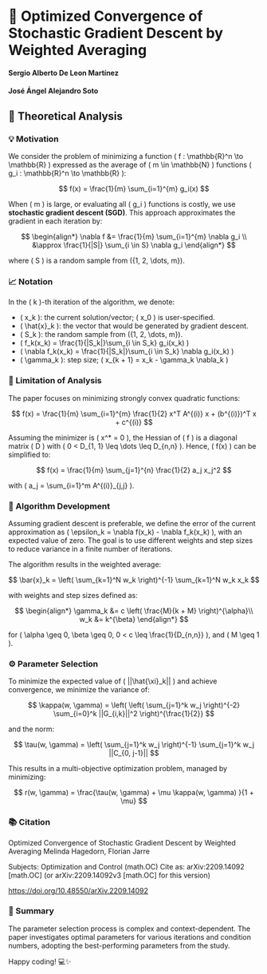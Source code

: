 # 🔄 Optimized Convergence of Stochastic Gradient Descent by Weighted Averaging

#### Sergio Alberto De Leon Martínez
#### José Ángel Alejandro Soto

## 📘 Theoretical Analysis

### 💡 Motivation

We consider the problem of minimizing a function \( f : \mathbb{R}^n \to \mathbb{R} \) expressed as the average of \( m \in \mathbb{N} \) functions \( g_i : \mathbb{R}^n \to \mathbb{R} \):

$$
f(x) = \frac{1}{m} \sum_{i=1}^{m} g_i(x)
$$

When \( m \) is large, or evaluating all \( g_i \) functions is costly, we use **stochastic gradient descent (SGD)**. This approach approximates the gradient in each iteration by:

$$
\begin{align*}
  \nabla f &= \frac{1}{m} \sum_{i=1}^{m} \nabla g_i \\
  &\approx \frac{1}{|S|} \sum_{i \in S} \nabla g_i
\end{align*}
$$

where \( S \) is a random sample from \(\{1, 2, \dots, m\}\).

### 📈 Notation

In the \( k \)-th iteration of the algorithm, we denote:

- \( x_k \): the current solution/vector; \( x_0 \) is user-specified.
- \( \hat{x}_k \): the vector that would be generated by gradient descent.
- \( S_k \): the random sample from \(\{1, 2, \dots, m\}\).
- \( f_k(x_k) = \frac{1}{|S_k|}\sum_{i \in S_k} g_i(x_k) \)
- \( \nabla f_k(x_k) = \frac{1}{|S_k|}\sum_{i \in S_k} \nabla g_i(x_k) \)
- \( \gamma_k \): step size; \( x_{k + 1} = x_k - \gamma_k \nabla_k \)

### 🔬 Limitation of Analysis

The paper focuses on minimizing strongly convex quadratic functions:

$$
f(x) = \frac{1}{m} \sum_{i=1}^{m} \frac{1}{2} x^T A^{(i)} x + (b^{(i)})^T x + c^{(i)}
$$

Assuming the minimizer is \( x^* = 0 \), the Hessian of \( f \) is a diagonal matrix \( D \) with \( 0 < D_{1, 1} \leq \dots \leq D_{n,n} \). Hence, \( f(x) \) can be simplified to:

$$
f(x) = \frac{1}{m} \sum_{j=1}^{n} \frac{1}{2} a_j x_j^2
$$

with \( a_j = \sum_{i=1}^m A^{(i)}_{j,j} \).

### 🔧 Algorithm Development

Assuming gradient descent is preferable, we define the error of the current approximation as \( \epsilon_k = \nabla f(x_k) - \nabla f_k(x_k) \), with an expected value of zero. The goal is to use different weights and step sizes to reduce variance in a finite number of iterations.

The algorithm results in the weighted average:

$$
\bar{x}_k = \left( \sum_{k=1}^N w_k \right)^{-1} \sum_{k=1}^N w_k x_k
$$

with weights and step sizes defined as:

$$
\begin{align*}
\gamma_k &= c \left( \frac{M}{k + M} \right)^{\alpha}\\
w_k &= k^{\beta}
\end{align*}
$$

for \( \alpha \geq 0, \beta \geq 0, 0 < c \leq \frac{1}{D_{n,n}} \), and \( M \geq 1 \).

### ⚙️ Parameter Selection

To minimize the expected value of \( ||\hat{\xi}_k|| \) and achieve convergence, we minimize the variance of:

$$
\kappa(w, \gamma) = \left( \left( \sum_{j=1}^k w_j \right)^{-2} \sum_{i=0}^k ||G_{i,k}||^2 \right)^{\frac{1}{2}}
$$

and the norm:

$$
\tau(w, \gamma) = \left( \sum_{j=1}^k w_j \right)^{-1} \sum_{j=1}^k w_j ||C_{0, j-1}||
$$

This results in a multi-objective optimization problem, managed by minimizing:

$$
r(w, \gamma) = \frac{\tau(w, \gamma) + \mu \kappa(w, \gamma) }{1 + \mu}
$$

### 📚 Citation

Optimized Convergence of Stochastic Gradient Descent by Weighted Averaging
Melinda Hagedorn, Florian Jarre

Subjects: Optimization and Control (math.OC)
Cite as: arXiv:2209.14092 [math.OC]
(or arXiv:2209.14092v3 [math.OC] for this version)

https://doi.org/10.48550/arXiv.2209.14092

### 📝 Summary

The parameter selection process is complex and context-dependent. The paper investigates optimal parameters for various iterations and condition numbers, adopting the best-performing parameters from the study.

Happy coding! 💻✨
